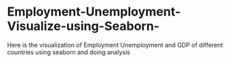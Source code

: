 # Employment-Unemployment-Visualize-using-Seaborn-
Here is the visualization of Employment Unemployment and GDP of different countries using seaborn and doing analysis
